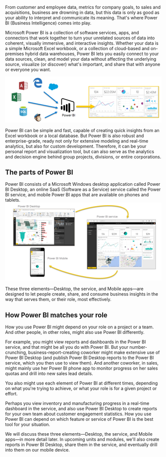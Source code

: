 From customer and employee data, metrics for company goals, to sales and acquisitions, business are drowning in data, but this data is only as good as your ability to interpret and communicate its meaning. That's where Power BI (Business Intelligence) comes into play. 

Microsoft Power BI is a collection of software services, apps, and connectors that work together to turn your unrelated sources of data into coherent, visually immersive, and interactive insights. Whether your data is a simple Microsoft Excel workbook, or a collection of cloud-based and on-premises hybrid data warehouses, Power BI lets you easily connect to your data sources, clean, and model your data without affecting the underlying source, visualize (or discover) what's important, and share that with anyone or everyone you want.

![Different sources of data can be showcased in one place](../media/pbi-intro-01.png)

Power BI can be simple and fast, capable of creating quick insights from an Excel workbook or a local database. But Power BI is also robust and enterprise-grade, ready not only for extensive modeling and real-time analytics, but also for custom development. Therefore, it can be your personal report and visualization tool, but can also serve as the analytics and decision engine behind group projects, divisions, or entire corporations.

## The parts of Power BI

Power BI consists of a Microsoft Windows desktop application called Power BI Desktop, an online SaaS (Software as a Service) service called the Power BI service, and mobile Power BI apps that are available on phones and tablets.
    ![Parts of Power BI](../media/pbi-intro-02.png)

These three elements—Desktop, the service, and Mobile apps—are designed to let people create, share, and consume business insights in the way that serves them, or their role, most effectively.

## How Power BI matches your role

How you use Power BI might depend on your role on a project or a team. And other people, in other roles, might also use Power BI differently.

For example, you might view reports and dashboards in the Power BI service, and that might be all you do with Power BI. But your number-crunching, business-report-creating coworker might make extensive use of Power BI Desktop (and publish Power BI Desktop reports to the Power BI service, which you then use to view them). And another coworker, in sales, might mainly use her Power BI phone app to monitor progress on her sales quotas and drill into new sales lead details.

You also might use each element of Power BI at different times, depending on what you're trying to achieve, or what your role is for a given project or effort.

Perhaps you view inventory and manufacturing progress in a real-time dashboard in the service, and also use Power BI Desktop to create reports for your own team about customer engagement statistics. How you use Power BI can depend on which feature or service of Power BI is the best tool for your situation. 

We will discuss these three elements—Desktop, the service, and Mobile apps—in more detail later. In upcoming units and modules, we'll also create reports in Power BI Desktop, share them in the service, and eventually drill into them on our mobile device.

